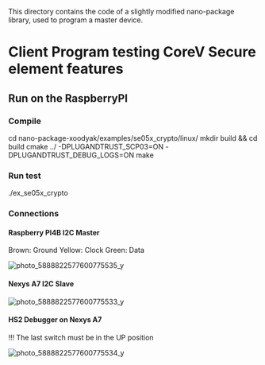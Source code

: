 This directory contains the code of a slightly modified nano-package library, used to program a master device.

# Client Program testing CoreV Secure element features
## Run on the RaspberryPI

### Compile
cd nano-package-xoodyak/examples/se05x_crypto/linux/
mkdir build && cd build
cmake ../ -DPLUGANDTRUST_SCP03=ON -DPLUGANDTRUST_DEBUG_LOGS=ON
make

### Run test
./ex_se05x_crypto

### Connections

#### Raspberry PI4B I2C Master
Brown: Ground
Yellow: Clock
Green: Data

![photo_5888822577600775535_y](https://github.com/user-attachments/assets/7398445e-445a-473f-8a66-527ac9ef053a)

#### Nexys A7 I2C Slave
![photo_5888822577600775533_y](https://github.com/user-attachments/assets/e4f95626-4e8f-44f8-a949-21a4674eca8f)

#### HS2 Debugger on Nexys A7
!!! The last switch must be in the UP position

![photo_5888822577600775534_y](https://github.com/user-attachments/assets/82b86a3d-a079-4ff5-8c4a-1ccc9f121550)

